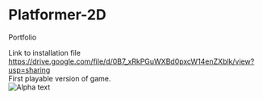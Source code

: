 # Platformer-2D
Portfolio  

Link to installation file  
https://drive.google.com/file/d/0B7_xRkPGuWXBd0pxcW14enZXblk/view?usp=sharing  
First playable version of game.  
![Alpha](https://thumbs.gfycat.com/OccasionalWavyIcterinewarbler-max-14mb.gif)
text
